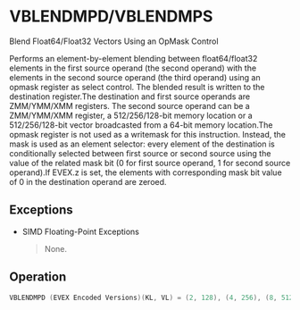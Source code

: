 # VBLENDMPD/VBLENDMPS

Blend Float64/Float32 Vectors Using an OpMask Control

Performs an element-by-element blending between float64/float32 elements in the first source operand (the second operand) with the elements in the second source operand (the third operand) using an opmask register as select control.
The blended result is written to the destination register.The destination and first source operands are ZMM/YMM/XMM registers.
The second source operand can be a ZMM/YMM/XMM register, a 512/256/128-bit memory location or a 512/256/128-bit vector broadcasted from a 64-bit memory location.The opmask register is not used as a writemask for this instruction.
Instead, the mask is used as an element selector: every element of the destination is conditionally selected between first source or second source using the value of the related mask bit (0 for first source operand, 1 for second source operand).If EVEX.z is set, the elements with corresponding mask bit value of 0 in the destination operand are zeroed.

## Exceptions

- SIMD Floating-Point Exceptions
  > None.

## Operation

```C
VBLENDMPD (EVEX Encoded Versions)(KL, VL) = (2, 128), (4, 256), (8, 512)FOR j := 0 TO KL-1i := j * 64IF k1[j] OR *no controlmask*THENIF (EVEX.b = 1) AND (SRC2 *is memory*)THENDEST[i+63:i] := SRC2[63:0]FI;ELSE IF *merging-masking*; merging-maskingTHEN DEST[i+63:i] := SRC1[i+63:i]ELSE ; zeroing-maskingDEST[i+63:i] := 0FI;FI;ENDFORDEST[MAXVL-1:VL] := 0VBLENDMPS (EVEX Encoded Versions)(KL, VL) = (4, 128), (8, 256), (16, 512)FOR j := 0 TO KL-1i := j * 32IF k1[j] OR *no controlmask*THENIF (EVEX.b = 1) AND (SRC2 *is memory*)THENDEST[i+31:i] := SRC2[31:0]ELSE DEST[i+31:i] := SRC2[i+31:i]FI;ELSE IF *merging-masking*; merging-maskingTHEN DEST[i+31:i] := SRC1[i+31:i]ELSE ; zeroing-maskingDEST[i+31:i] := 0FI;FI;ENDFORDEST[MAXVL-1:VL] := 0Intel C/C++ Compiler Intrinsic EquivalentVBLENDMPD __m512d _mm512_mask_blend_pd(__mmask8 k, __m512d a, __m512d b);VBLENDMPD __m256d _mm256_mask_blend_pd(__mmask8 k, __m256d a, __m256d b);VBLENDMPD __m128d _mm_mask_blend_pd(__mmask8 k, __m128d a, __m128d b);VBLENDMPS __m512 _mm512_mask_blend_ps(__mmask16 k, __m512 a, __m512 b);VBLENDMPS __m256 _mm256_mask_blend_ps(__mmask8 k, __m256 a, __m256 b);VBLENDMPS __m128 _mm_mask_blend_ps(__mmask8 k, __m128 a, __m128 b);
```
